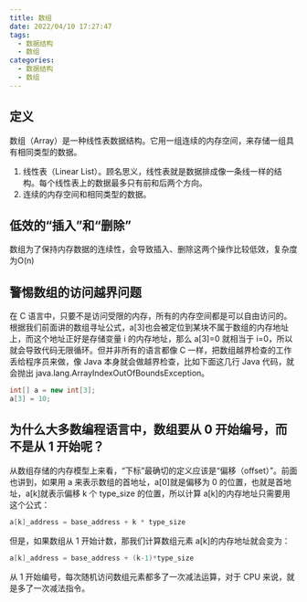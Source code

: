 ```yaml
---
title: 数组
date: 2022/04/10 17:27:47
tags:
  - 数据结构
  - 数组
categories:
  - 数据结构
  - 数组
---
```


## 定义
数组（Array）是一种线性表数据结构。它用一组连续的内存空间，来存储一组具有相同类型的数据。
1. 线性表（Linear List）。顾名思义，线性表就是数据排成像一条线一样的结构。每个线性表上的数据最多只有前和后两个方向。
2. 连续的内存空间和相同类型的数据。
  
<!-- more -->

## 低效的“插入”和“删除”
数组为了保持内存数据的连续性，会导致插入、删除这两个操作比较低效，复杂度为O(n)

## 警惕数组的访问越界问题
在 C 语言中，只要不是访问受限的内存，所有的内存空间都是可以自由访问的。根据我们前面讲的数组寻址公式，a[3]也会被定位到某块不属于数组的内存地址上，而这个地址正好是存储变量 i 的内存地址，那么 a[3]=0 就相当于 i=0，所以就会导致代码无限循环。但并非所有的语言都像 C 一样，把数组越界检查的工作丢给程序员来做，像 Java 本身就会做越界检查，比如下面这几行 Java 代码，就会抛出 java.lang.ArrayIndexOutOfBoundsException。
```java
int[] a = new int[3];
a[3] = 10;
```

## 为什么大多数编程语言中，数组要从 0 开始编号，而不是从 1 开始呢？
从数组存储的内存模型上来看，“下标”最确切的定义应该是“偏移（offset）”。前面也讲到，如果用 a 来表示数组的首地址，a[0]就是偏移为 0 的位置，也就是首地址，a[k]就表示偏移 k 个 type_size 的位置，所以计算 a[k]的内存地址只需要用这个公式：
```C
a[k]_address = base_address + k * type_size
```
但是，如果数组从 1 开始计数，那我们计算数组元素 a[k]的内存地址就会变为：
```C
a[k]_address = base_address + (k-1)*type_size
``````
从 1 开始编号，每次随机访问数组元素都多了一次减法运算，对于 CPU 来说，就是多了一次减法指令。
